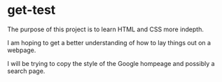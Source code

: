 # get-test

The purpose of this project is to learn HTML and CSS more indepth.  

I am hoping to get a better understanding of how to lay things out on a webpage. 

I will be trying to copy the style of the Google hompeage and possibly a search page. 
